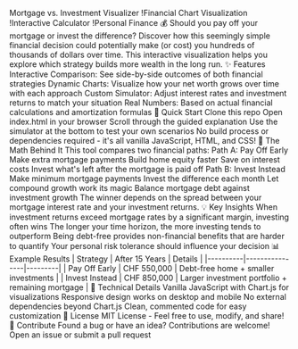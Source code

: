 Mortgage vs. Investment Visualizer
!Financial Chart Visualization !Interactive Calculator !Personal Finance
💰 Should you pay off your mortgage or invest the difference?
Discover how this seemingly simple financial decision could potentially make (or cost) you hundreds of thousands of dollars over time. This interactive visualization helps you explore which strategy builds more wealth in the long run.
✨ Features
Interactive Comparison: See side-by-side outcomes of both financial strategies
Dynamic Charts: Visualize how your net worth grows over time with each approach
Custom Simulator: Adjust interest rates and investment returns to match your situation
Real Numbers: Based on actual financial calculations and amortization formulas
🚀 Quick Start
Clone this repo
Open index.html in your browser
Scroll through the guided explanation
Use the simulator at the bottom to test your own scenarios
No build process or dependencies required - it's all vanilla JavaScript, HTML, and CSS!
🧮 The Math Behind It
This tool compares two financial paths:
Path A: Pay Off Early
Make extra mortgage payments
Build home equity faster
Save on interest costs
Invest what's left after the mortgage is paid off
Path B: Invest Instead
Make minimum mortgage payments
Invest the difference each month
Let compound growth work its magic
Balance mortgage debt against investment growth
The winner depends on the spread between your mortgage interest rate and your investment returns.
💡 Key Insights
When investment returns exceed mortgage rates by a significant margin, investing often wins
The longer your time horizon, the more investing tends to outperform
Being debt-free provides non-financial benefits that are harder to quantify
Your personal risk tolerance should influence your decision
📊 Example Results
| Strategy | After 15 Years | Details |
|----------|----------------|---------|
| Pay Off Early | CHF 550,000 | Debt-free home + smaller investments |
| Invest Instead | CHF 850,000 | Larger investment portfolio + remaining mortgage |
🔧 Technical Details
Vanilla JavaScript with Chart.js for visualizations
Responsive design works on desktop and mobile
No external dependencies beyond Chart.js
Clean, commented code for easy customization
📝 License
MIT License - Feel free to use, modify, and share!
🤝 Contribute
Found a bug or have an idea? Contributions are welcome! Open an issue or submit a pull request

